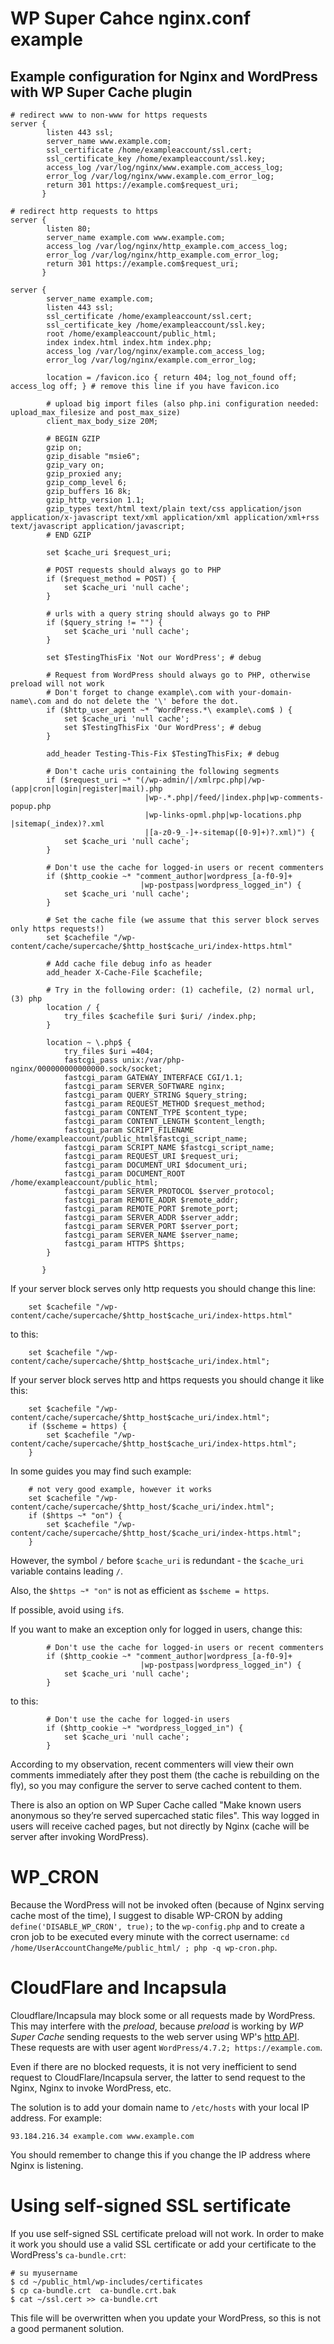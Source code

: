 # WP Super Cahce nginx.conf example

## Example configuration for Nginx and WordPress with WP Super Cache plugin

```
# redirect www to non-www for https requests
server {
        listen 443 ssl;
        server_name www.example.com;
        ssl_certificate /home/exampleaccount/ssl.cert;
        ssl_certificate_key /home/exampleaccount/ssl.key;
        access_log /var/log/nginx/www.example.com_access_log;
        error_log /var/log/nginx/www.example.com_error_log;
        return 301 https://example.com$request_uri;
       }

# redirect http requests to https
server {
        listen 80;
        server_name example.com www.example.com;
        access_log /var/log/nginx/http_example.com_access_log;
        error_log /var/log/nginx/http_example.com_error_log;
        return 301 https://example.com$request_uri;
       }

server {
        server_name example.com;
        listen 443 ssl;
        ssl_certificate /home/exampleaccount/ssl.cert;
        ssl_certificate_key /home/exampleaccount/ssl.key;
        root /home/exampleaccount/public_html;
        index index.html index.htm index.php;
        access_log /var/log/nginx/example.com_access_log;
        error_log /var/log/nginx/example.com_error_log;

        location = /favicon.ico { return 404; log_not_found off; access_log off; } # remove this line if you have favicon.ico

        # upload big import files (also php.ini configuration needed: upload_max_filesize and post_max_size)
        client_max_body_size 20M;

        # BEGIN GZIP
        gzip on;
        gzip_disable "msie6";
        gzip_vary on;
        gzip_proxied any;
        gzip_comp_level 6;
        gzip_buffers 16 8k;
        gzip_http_version 1.1;
        gzip_types text/html text/plain text/css application/json application/x-javascript text/xml application/xml application/xml+rss text/javascript application/javascript;
        # END GZIP

        set $cache_uri $request_uri;

        # POST requests should always go to PHP
        if ($request_method = POST) {
            set $cache_uri 'null cache';
        }

        # urls with a query string should always go to PHP
        if ($query_string != "") {
            set $cache_uri 'null cache';
        }

        set $TestingThisFix 'Not our WordPress'; # debug

        # Request from WordPress should always go to PHP, otherwise preload will not work
        # Don't forget to change example\.com with your-domain-name\.com and do not delete the '\' before the dot.
        if ($http_user_agent ~* ^WordPress.*\ example\.com$ ) {
            set $cache_uri 'null cache';
            set $TestingThisFix 'Our WordPress'; # debug
        }

        add_header Testing-This-Fix $TestingThisFix; # debug

        # Don't cache uris containing the following segments
        if ($request_uri ~* "(/wp-admin/|/xmlrpc.php|/wp-(app|cron|login|register|mail).php
                              |wp-.*.php|/feed/|index.php|wp-comments-popup.php
                              |wp-links-opml.php|wp-locations.php |sitemap(_index)?.xml
                              |[a-z0-9_-]+-sitemap([0-9]+)?.xml)") {
            set $cache_uri 'null cache';
        }

        # Don't use the cache for logged-in users or recent commenters
        if ($http_cookie ~* "comment_author|wordpress_[a-f0-9]+
                             |wp-postpass|wordpress_logged_in") {
            set $cache_uri 'null cache';
        }

        # Set the cache file (we assume that this server block serves only https requests!)
        set $cachefile "/wp-content/cache/supercache/$http_host$cache_uri/index-https.html"

        # Add cache file debug info as header
        add_header X-Cache-File $cachefile;

        # Try in the following order: (1) cachefile, (2) normal url, (3) php
        location / {
            try_files $cachefile $uri $uri/ /index.php;
        }

        location ~ \.php$ {
            try_files $uri =404;
            fastcgi_pass unix:/var/php-nginx/000000000000000.sock/socket;
            fastcgi_param GATEWAY_INTERFACE CGI/1.1;
            fastcgi_param SERVER_SOFTWARE nginx;
            fastcgi_param QUERY_STRING $query_string;
            fastcgi_param REQUEST_METHOD $request_method;
            fastcgi_param CONTENT_TYPE $content_type;
            fastcgi_param CONTENT_LENGTH $content_length;
            fastcgi_param SCRIPT_FILENAME /home/exampleaccount/public_html$fastcgi_script_name;
            fastcgi_param SCRIPT_NAME $fastcgi_script_name;
            fastcgi_param REQUEST_URI $request_uri;
            fastcgi_param DOCUMENT_URI $document_uri;
            fastcgi_param DOCUMENT_ROOT /home/exampleaccount/public_html;
            fastcgi_param SERVER_PROTOCOL $server_protocol;
            fastcgi_param REMOTE_ADDR $remote_addr;
            fastcgi_param REMOTE_PORT $remote_port;
            fastcgi_param SERVER_ADDR $server_addr;
            fastcgi_param SERVER_PORT $server_port;
            fastcgi_param SERVER_NAME $server_name;
            fastcgi_param HTTPS $https;
        }

       }
```

If your server block serves only http requests you should change this line:

```
    set $cachefile "/wp-content/cache/supercache/$http_host$cache_uri/index-https.html"
```

to this:

```
    set $cachefile "/wp-content/cache/supercache/$http_host$cache_uri/index.html";
```

If your server block serves http and https requests you should change it like this:

```
    set $cachefile "/wp-content/cache/supercache/$http_host$cache_uri/index.html";
    if ($scheme = https) {
        set $cachefile "/wp-content/cache/supercache/$http_host$cache_uri/index-https.html";
    }
```

In some guides you may find such example:
```
    # not very good example, however it works
    set $cachefile "/wp-content/cache/supercache/$http_host/$cache_uri/index.html";
    if ($https ~* "on") {
        set $cachefile "/wp-content/cache/supercache/$http_host/$cache_uri/index-https.html";
    }
```

However, the symbol `/` before `$cache_uri` is redundant - the `$cache_uri` variable contains leading `/`.

Also, the `$https ~* "on"` is not as efficient as `$scheme = https`.

If possible, avoid using `if`s.


If you want to make an exception only for logged in users, change this:

```
        # Don't use the cache for logged-in users or recent commenters
        if ($http_cookie ~* "comment_author|wordpress_[a-f0-9]+
                             |wp-postpass|wordpress_logged_in") {
            set $cache_uri 'null cache';
        }
```

to this:

```
        # Don't use the cache for logged-in users
        if ($http_cookie ~* "wordpress_logged_in") {
            set $cache_uri 'null cache';
        }
```

According to my observation, recent commenters will view their own comments immediately after they post them (the cache is rebuilding on the fly), so you may configure the server to serve cached content to them.

There is also an option on WP Super Cache called "Make known users anonymous so they’re served supercached static files". This way logged in users will receive cached pages, but not directly by Nginx (cache will be server after invoking WordPress).

# WP_CRON

Because the WordPress will not be invoked often (because of Nginx serving cache most of the time), I suggest to disable WP-CRON by adding `define('DISABLE_WP_CRON', true);` to the `wp-config.php` and to create a cron job to be executed every minute with the correct username: `cd /home/UserAccountChangeMe/public_html/ ; php -q wp-cron.php`.

# CloudFlare and Incapsula

Cloudflare/Incapsula may block some or all requests made by WordPress. This may interfere with the *preload*, because *preload* is working by *WP Super Cache* sending requests to the web server using WP's [http API](https://codex.wordpress.org/HTTP_API). These requests are with user agent `WordPress/4.7.2; https://example.com`.

Even if there are no blocked requests, it is not very inefficient to send request to CloudFlare/Incapsula server, the latter to send request to the Nginx, Nginx to invoke WordPress, etc.

The solution is to add your domain name to `/etc/hosts` with your local IP address. For example:

```
93.184.216.34 example.com www.example.com
```

You should remember to change this if you change the IP address where Nginx is listening.

# Using self-signed SSL sertificate

If you use self-signed SSL certificate preload will not work. In order to make it work you should use a valid SSL certificate or add your certificate to the WordPress's `ca-bundle.crt`:

```
# su myusername
$ cd ~/public_html/wp-includes/certificates
$ cp ca-bundle.crt  ca-bundle.crt.bak
$ cat ~/ssl.cert >> ca-bundle.crt
```

This file will be overwritten when you update your WordPress, so this is not a good permanent solution.

